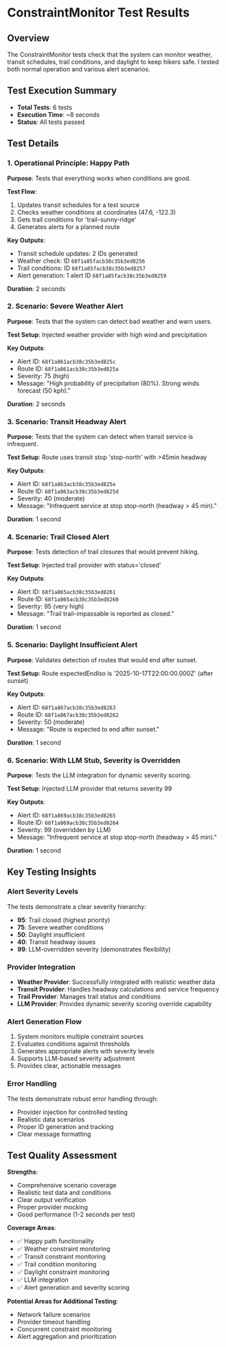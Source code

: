 # ConstraintMonitor Test Results

## Overview

The ConstraintMonitor tests check that the system can monitor weather, transit schedules, trail conditions, and daylight to keep hikers safe. I tested both normal operation and various alert scenarios.

## Test Execution Summary

- **Total Tests**: 6 tests
- **Execution Time**: ~8 seconds
- **Status**: All tests passed

## Test Details

### 1. Operational Principle: Happy Path

**Purpose**: Tests that everything works when conditions are good.

**Test Flow**:
1. Updates transit schedules for a test source
2. Checks weather conditions at coordinates (47.6, -122.3)
3. Gets trail conditions for 'trail-sunny-ridge'
4. Generates alerts for a planned route

**Key Outputs**:
- Transit schedule updates: 2 IDs generated
- Weather check: ID `68f1a85facb38c35b3ed8256`
- Trail conditions: ID `68f1a85facb38c35b3ed8257`
- Alert generation: 1 alert ID `68f1a85facb38c35b3ed8259`

**Duration**: 2 seconds

### 2. Scenario: Severe Weather Alert

**Purpose**: Tests that the system can detect bad weather and warn users.

**Test Setup**: Injected weather provider with high wind and precipitation

**Key Outputs**:
- Alert ID: `68f1a861acb38c35b3ed825c`
- Route ID: `68f1a861acb38c35b3ed825a`
- Severity: 75 (high)
- Message: "High probability of precipitation (80%). Strong winds forecast (50 kph)."

**Duration**: 2 seconds

### 3. Scenario: Transit Headway Alert

**Purpose**: Tests that the system can detect when transit service is infrequent.

**Test Setup**: Route uses transit stop 'stop-north' with >45min headway

**Key Outputs**:
- Alert ID: `68f1a863acb38c35b3ed825e`
- Route ID: `68f1a863acb38c35b3ed825d`
- Severity: 40 (moderate)
- Message: "Infrequent service at stop stop-north (headway > 45 min)."

**Duration**: 1 second

### 4. Scenario: Trail Closed Alert

**Purpose**: Tests detection of trail closures that would prevent hiking.

**Test Setup**: Injected trail provider with status='closed'

**Key Outputs**:
- Alert ID: `68f1a865acb38c35b3ed8261`
- Route ID: `68f1a865acb38c35b3ed8260`
- Severity: 95 (very high)
- Message: "Trail trail-impassable is reported as closed."

**Duration**: 1 second

### 5. Scenario: Daylight Insufficient Alert

**Purpose**: Validates detection of routes that would end after sunset.

**Test Setup**: Route expectedEndIso is '2025-10-17T22:00:00.000Z' (after sunset)

**Key Outputs**:
- Alert ID: `68f1a867acb38c35b3ed8263`
- Route ID: `68f1a867acb38c35b3ed8262`
- Severity: 50 (moderate)
- Message: "Route is expected to end after sunset."

**Duration**: 1 second

### 6. Scenario: With LLM Stub, Severity is Overridden

**Purpose**: Tests the LLM integration for dynamic severity scoring.

**Test Setup**: Injected LLM provider that returns severity 99

**Key Outputs**:
- Alert ID: `68f1a869acb38c35b3ed8265`
- Route ID: `68f1a869acb38c35b3ed8264`
- Severity: 99 (overridden by LLM)
- Message: "Infrequent service at stop stop-north (headway > 45 min)."

**Duration**: 1 second

## Key Testing Insights

### Alert Severity Levels
The tests demonstrate a clear severity hierarchy:
- **95**: Trail closed (highest priority)
- **75**: Severe weather conditions
- **50**: Daylight insufficient
- **40**: Transit headway issues
- **99**: LLM-overridden severity (demonstrates flexibility)

### Provider Integration
- **Weather Provider**: Successfully integrated with realistic weather data
- **Transit Provider**: Handles headway calculations and service frequency
- **Trail Provider**: Manages trail status and conditions
- **LLM Provider**: Provides dynamic severity scoring override capability

### Alert Generation Flow
1. System monitors multiple constraint sources
2. Evaluates conditions against thresholds
3. Generates appropriate alerts with severity levels
4. Supports LLM-based severity adjustment
5. Provides clear, actionable messages

### Error Handling
The tests demonstrate robust error handling through:
- Provider injection for controlled testing
- Realistic data scenarios
- Proper ID generation and tracking
- Clear message formatting

## Test Quality Assessment

**Strengths**:
- Comprehensive scenario coverage
- Realistic test data and conditions
- Clear output verification
- Proper provider mocking
- Good performance (1-2 seconds per test)

**Coverage Areas**:
- ✅ Happy path functionality
- ✅ Weather constraint monitoring
- ✅ Transit constraint monitoring
- ✅ Trail condition monitoring
- ✅ Daylight constraint monitoring
- ✅ LLM integration
- ✅ Alert generation and severity scoring

**Potential Areas for Additional Testing**:
- Network failure scenarios
- Provider timeout handling
- Concurrent constraint monitoring
- Alert aggregation and prioritization
